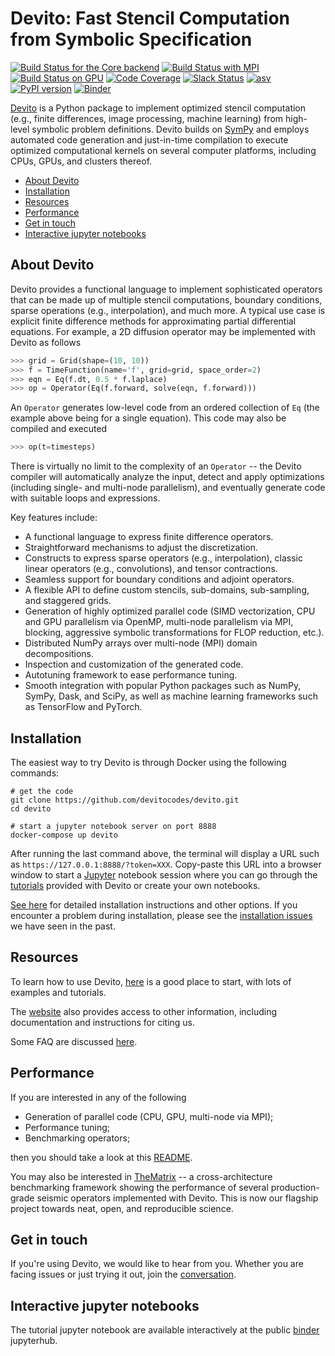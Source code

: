 # Devito: Fast Stencil Computation from Symbolic Specification

[![Build Status for the Core backend](https://github.com/devitocodes/devito/workflows/CI-core/badge.svg)](https://github.com/devitocodes/devito/actions?query=workflow%3ACI-core)
[![Build Status with MPI](https://github.com/devitocodes/devito/workflows/CI-mpi/badge.svg)](https://github.com/devitocodes/devito/actions?query=workflow%3ACI-mpi)
[![Build Status on GPU](https://github.com/devitocodes/devito/workflows/CI-gpu/badge.svg)](https://github.com/devitocodes/devito/actions?query=workflow%3ACI-gpu)
[![Code Coverage](https://codecov.io/gh/devitocodes/devito/branch/master/graph/badge.svg)](https://codecov.io/gh/devitocodes/devito)
[![Slack Status](https://img.shields.io/badge/chat-on%20slack-%2336C5F0)](https://join.slack.com/t/devitocodes/shared_invite/zt-gtd2yxj9-Y31YKk_7lr9AwfXeL2iMFg)
[![asv](http://img.shields.io/badge/benchmarked%20by-asv-blue.svg?style=flat)](https://devitocodes.github.io/devito-performance)
[![PyPI version](https://badge.fury.io/py/devito.svg)](https://badge.fury.io/py/devito)
[![Binder](https://mybinder.org/badge_logo.svg)](https://mybinder.org/v2/gh/devitocodes/devito/master)

[Devito](http://www.devitoproject.org) is a Python package to implement
optimized stencil computation (e.g., finite differences, image processing,
machine learning) from high-level symbolic problem definitions.  Devito builds
on [SymPy](http://www.sympy.org/en/index.html) and employs automated code
generation and just-in-time compilation to execute optimized computational
kernels on several computer platforms, including CPUs, GPUs, and clusters
thereof.

- [About Devito](#about-devito)
- [Installation](#installation)
- [Resources](#resources)
- [Performance](#performance)
- [Get in touch](#get-in-touch)
- [Interactive jupyter notebooks](#interactive-jupyter-notebooks)

## About Devito

Devito provides a functional language to implement sophisticated operators that
can be made up of multiple stencil computations, boundary conditions, sparse
operations (e.g., interpolation), and much more.  A typical use case is
explicit finite difference methods for approximating partial differential
equations. For example, a 2D diffusion operator may be implemented with Devito
as follows

```python
>>> grid = Grid(shape=(10, 10))
>>> f = TimeFunction(name='f', grid=grid, space_order=2)
>>> eqn = Eq(f.dt, 0.5 * f.laplace)
>>> op = Operator(Eq(f.forward, solve(eqn, f.forward)))
```

An `Operator` generates low-level code from an ordered collection of `Eq` (the
example above being for a single equation). This code may also be compiled and
executed

```python
>>> op(t=timesteps)
```

There is virtually no limit to the complexity of an `Operator` -- the Devito
compiler will automatically analyze the input, detect and apply optimizations
(including single- and multi-node parallelism), and eventually generate code
with suitable loops and expressions.

Key features include:

* A functional language to express finite difference operators.
* Straightforward mechanisms to adjust the discretization.
* Constructs to express sparse operators (e.g., interpolation), classic linear
  operators (e.g., convolutions), and tensor contractions.
* Seamless support for boundary conditions and adjoint operators.
* A flexible API to define custom stencils, sub-domains, sub-sampling,
  and staggered grids.
* Generation of highly optimized parallel code (SIMD vectorization, CPU and GPU
  parallelism via OpenMP, multi-node parallelism via MPI, blocking, aggressive
  symbolic transformations for FLOP reduction, etc.).
* Distributed NumPy arrays over multi-node (MPI) domain decompositions.
* Inspection and customization of the generated code.
* Autotuning framework to ease performance tuning.
* Smooth integration with popular Python packages such as NumPy, SymPy, Dask,
  and SciPy, as well as machine learning frameworks such as TensorFlow and
  PyTorch.

## Installation

The easiest way to try Devito is through Docker using the following commands:
```
# get the code
git clone https://github.com/devitocodes/devito.git
cd devito

# start a jupyter notebook server on port 8888
docker-compose up devito
```
After running the last command above, the terminal will display a URL such as
`https://127.0.0.1:8888/?token=XXX`. Copy-paste this URL into a browser window
to start a [Jupyter](https://jupyter.org/) notebook session where you can go
through the [tutorials](https://github.com/devitocodes/devito/tree/master/examples)
provided with Devito or create your own notebooks.

[See here](http://devitocodes.github.io/devito/download.html) for detailed installation
instructions and other options. If you encounter a problem during installation, please
see the
[installation issues](https://github.com/devitocodes/devito/wiki/Installation-Issues) we
have seen in the past. 

## Resources

To learn how to use Devito,
[here](https://github.com/devitocodes/devito/blob/master/examples) is a good
place to start, with lots of examples and tutorials.

The [website](https://www.devitoproject.org/) also provides access to other
information, including documentation and instructions for citing us.

Some FAQ are discussed [here](https://github.com/devitocodes/devito/wiki/FAQ).

## Performance

If you are interested in any of the following

* Generation of parallel code (CPU, GPU, multi-node via MPI);
* Performance tuning;
* Benchmarking operators;

then you should take a look at this
[README](https://github.com/devitocodes/devito/blob/master/benchmarks/user).

You may also be interested in
[TheMatrix](https://github.com/devitocodes/thematrix) -- a cross-architecture
benchmarking framework showing the performance of several production-grade
seismic operators implemented with Devito. This is now our flagship project
towards neat, open, and reproducible science.

## Get in touch

If you're using Devito, we would like to hear from you. Whether you
are facing issues or just trying it out, join the
[conversation](https://join.slack.com/t/devitocodes/shared_invite/zt-gtd2yxj9-Y31YKk_7lr9AwfXeL2iMFg).

## Interactive jupyter notebooks
The tutorial jupyter notebook are available interactively at the public [binder](https://mybinder.org/v2/gh/devitocodes/devito/master) jupyterhub. 
